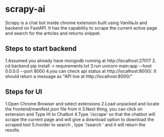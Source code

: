 # scrapy-ai
Scrapy is a chat bot inside chrome extension built using VanillaJs and backend on FastAPI. It has the capability to scrape the current active page and search for the articles and returns snippet.

Steps to start backend
---------------------------------------------------
1.Assumed you already have mongodb running at http://localhost:27017
2. cd backend
   pip install -r requirements.txt
3.run uvicorn main:app --host 0.0.0.0 --port 8000
4.you can check api status at http://localhost:8000/. It should return a message as "API live at http://localhost:8000/"

Steps for UI
-----------------------------------------------------
1.Open Chrome Browser and select extensions
2.Load unpacked and locate the frontend/manifest.json file from it
3.Next thing, you can click on extension and Type Hi to Chatbot
4.Type '/scrape' so that the chatbot will scrape the current page and will give a download option to download the scraped text
5.Inorder to search , type '/search <keyword>' and it will return the results.

